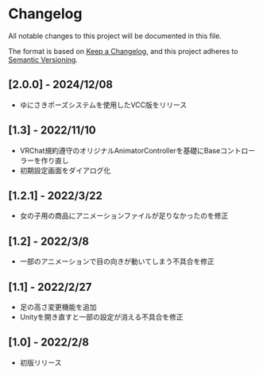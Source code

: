 # Changelog
All notable changes to this project will be documented in this file.

The format is based on [Keep a Changelog](https://keepachangelog.com/en/1.0.0/),
and this project adheres to [Semantic Versioning](https://semver.org/spec/v2.0.0.html).

## [2.0.0] - 2024/12/08
- ゆにさきポーズシステムを使用したVCC版をリリース

## [1.3] - 2022/11/10
- VRChat規約遵守のオリジナルAnimatorControllerを基礎にBaseコントローラーを作り直し
- 初期設定画面をダイアログ化

## [1.2.1] - 2022/3/22
- 女の子用の商品にアニメーションファイルが足りなかったのを修正

## [1.2] - 2022/3/8
- 一部のアニメーションで目の向きが動いてしまう不具合を修正

## [1.1] - 2022/2/27
- 足の高さ変更機能を追加
- Unityを開き直すと一部の設定が消える不具合を修正

## [1.0] - 2022/2/8
- 初版リリース
